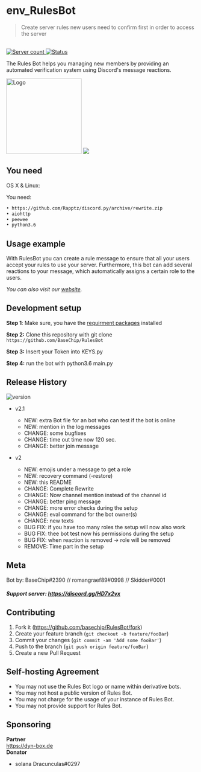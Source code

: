 # env_RulesBot
> Create server rules new users need to confirm first in order to access the server
<br>
<a href="https://discordbots.org/bot/389082834670845952" >
  <img src="https://discordbots.org/api/widget/servers/389082834670845952.svg" alt="Server count" />
</a>
<a href="https://discordbots.org/bot/389082834670845952" >
  <img src="https://discordbots.org/api/widget/status/389082834670845952.svg" alt="Status" />
</a>

The Rules Bot helps you managing new members by providing an automated verification system using Discord's message reactions.

<img src="https://thebotdev.de/img/bot_img.png" alt="Logo" width=200>
<a href="https://discord.gg/HD7x2vx">
    <img src="https://canary.discordapp.com/api/guilds/385848724628439062/widget.png?style=banner2" >
</a>

## You need

OS X & Linux:

You need:
```sh
• https://github.com/Rapptz/discord.py/archive/rewrite.zip
• aiohttp
• peewee
• python3.6
```
## Usage example

With RulesBot you can create a rule message to ensure that all your users accept your rules to use your server. Furthermore, this bot can add several reactions to your message, which automatically assigns a certain role to the users.

_You can also visit our [website][wiki]._

## Development setup

**Step 1**: Make sure, you have the [requirment packages](requirements.txt) installed

**Step 2:** Clone this repository with git clone `https://github.com/BaseChip/RulesBot`

**Step 3:** Insert your Token into KEYS.py 

**Step 4:** run the bot with python3.6 main.py

## Release History
<img src="https://img.shields.io/badge/Version-2.0-green.svg" alt="version">


* v2.1
    * NEW: extra Bot file for an bot who can test if the bot is online
    * NEW: mention in the log messages
    * CHANGE: some bugfixes
    * CHANGE: time out time now 120 sec.
    * CHANGE: better join message
    
* v2
    * NEW: emojis under a message to get a role
    * NEW: recovery command (-restore)
    * NEW: this README
    * CHANGE: Complete Rewrite
    * CHANGE: Now channel mention instead of the channel id
    * CHANGE: better ping message
    * CHANGE: more error checks during the setup
    * CHANGE: eval command for the bot owner(s)
    * CHANGE: new texts
    * BUG FIX: if you have too many roles the setup will now also work
    * BUG FIX: thee bot test now his permissions during the setup
    * BUG FIX: when reaction is removed -> role will be removed 
    * REMOVE: Time part in the setup


## Meta

Bot by: BaseChip#2390 // romangraef89#0998 // Skidder#0001
<br>
##### Support server: https://discord.gg/HD7x2vx

## Contributing

1. Fork it (<https://github.com/basechip/RulesBot/fork>)
2. Create your feature branch (`git checkout -b feature/fooBar`)
3. Commit your changes (`git commit -am 'Add some fooBar'`)
4. Push to the branch (`git push origin feature/fooBar`)
5. Create a new Pull Request

## Self-hosting Agreement
* You may not use the Rules Bot logo or name within derivative bots.
* You may not host a public version of Rules Bot.
* You may not charge for the usage of your instance of Rules Bot.
* You may not provide support for Rules Bot.
## Sponsoring
**Partner**<br>
https://dyn-box.de
<br>
**Donator**
* solana Dracunculas#0297
<!-- Markdown link & img dfn's -->
[npm-image]: https://img.shields.io/npm/v/datadog-metrics.svg?style=flat-square
[npm-url]: https://npmjs.org/package/datadog-metrics
[npm-downloads]: https://img.shields.io/npm/dm/datadog-metrics.svg?style=flat-square
[travis-image]: https://img.shields.io/travis/dbader/node-datadog-metrics/master.svg
[travis-url]: https://thebotdev.de
[wiki]: https://thebotdev.de
